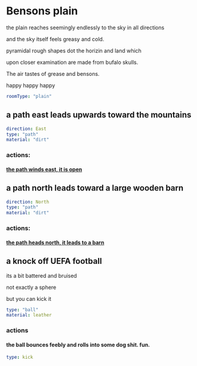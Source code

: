 # Bensons plain

the plain reaches seemingly endlessly to the sky in all directions

and the sky itself feels greasy and cold.

pyramidal rough shapes dot the horizin and land which

upon closer examination are made from bufalo skulls.

The air tastes of grease and bensons.

happy happy happy

```yaml
roomType: "plain"
```

## a path east leads upwards toward the mountains

```yaml
direction: East
type: "path"
material: "dirt"
```

### actions:

#### [the path winds east, it is open](walking-eagle-pass.md)

## a path north leads toward a large wooden barn

```yaml
direction: North
type: "path"
material: "dirt"
```

### actions:

#### [the path heads north, it leads to a barn](elis-barn.md)

## a knock off UEFA football

its a bit battered and bruised

not exactly a sphere

but you can kick it

```yaml
type: "ball"
material: leather
```

### actions

#### the ball bounces feebly and rolls into some dog shit. fun.

```yaml
type: kick
```
